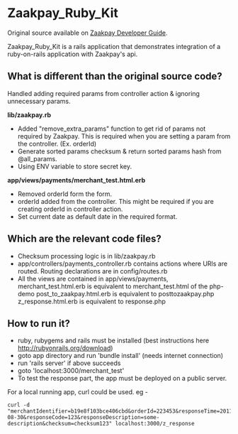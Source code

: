 Zaakpay_Ruby_Kit 
======

Original source available on [Zaakpay Developer Guide](https://www.zaakpay.com/developers/guide/). 

Zaakpay_Ruby_Kit is a rails application that demonstrates integration of a ruby-on-rails application with Zaakpay's api.

What is different than the original source code?
------------

Handled adding required params from controller action & ignoring unnecessary params.

**lib/zaakpay.rb**

  - Added "remove_extra_params" function to get rid of params not required by Zaakpay. This is required when you are setting a param from the controller. (Ex. orderId)
  - Generate sorted params checksum & return sorted params hash from @all_params.
  - Using ENV variable to store secret key.

**app/views/payments/merchant_test.html.erb**

  - Removed orderId form the form.
  - orderId added from the controller. This might be required if you are creating orderId in controller action.
  - Set current date as default date in the required format.

Which are the relevant code files?
------------
  - Checksum processing logic is in lib/zaakpay.rb
  - app/controllers/payments_controller.rb contains actions where URls are routed. Routing declarations are in config/routes.rb
  - All the views are contained in app/views/payments,
  merchant_test.html.erb is equivalent to merchant_test.html of the php-demo
  post_to_zaakpay.html.erb is equivalent to posttozaakpay.php
  z_response.html.erb is equivalent to response.php 

How to run it?
------------
  - ruby, rubygems and rails must be installed (best instructions here http://rubyonrails.org/download)
  - goto app directory and run 'bundle install' (needs internet connection)
  - run 'rails server' if above succeeds
  - goto 'localhost:3000/merchant_test'
  - To test the response part, the app must be deployed on a public server.

For a local running app, curl could be used. eg -

    curl -d "merchantIdentifier=b19e8f103bce406cbd&orderId=223453&responseTime=2011-08-30&responseCode=123&responseDescription=some-description&checksum=checksum123" localhost:3000/z_response
